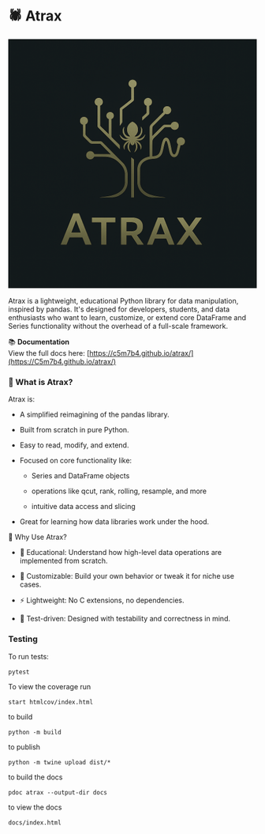 # 🕷️ Atrax

![logo](images/logo.png)

Atrax is a lightweight, educational Python library for data manipulation, inspired by pandas. It's designed for developers, students, and data enthusiasts who want to learn, customize, or extend core DataFrame and Series functionality without the overhead of a full-scale framework.

📚 **Documentation**  
View the full docs here: [https://c5m7b4.github.io/atrax/](https://C5m7b4.github.io/atrax/)


### 🚀 What is Atrax?
Atrax is:

- A simplified reimagining of the pandas library.

- Built from scratch in pure Python.

- Easy to read, modify, and extend.

- Focused on core functionality like:

    - Series and DataFrame objects

    - operations like qcut, rank, rolling, resample, and more

    - intuitive data access and slicing

- Great for learning how data libraries work under the hood.

🎯 Why Use Atrax?
- 🧠 Educational: Understand how high-level data operations are implemented from scratch.

- 🧰 Customizable: Build your own behavior or tweak it for niche use cases.

- ⚡ Lightweight: No C extensions, no dependencies.

- 🧪 Test-driven: Designed with testability and correctness in mind.

### Testing

To run tests:

```
pytest
```

To view the coverage run

```
start htmlcov/index.html

```

to build
```
python -m build
```

to publish
```
python -m twine upload dist/*
```

to build the docs
```
pdoc atrax --output-dir docs
```

to view the docs
```
docs/index.html
```